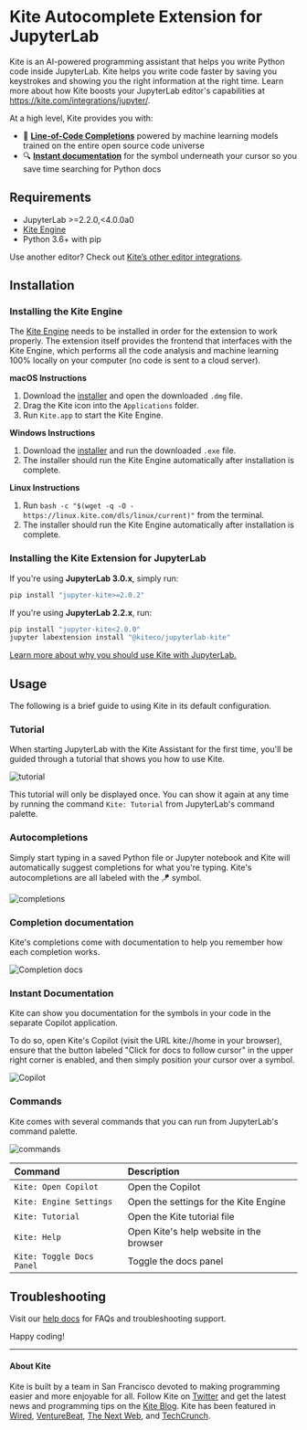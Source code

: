 # Kite Autocomplete Extension for JupyterLab

Kite is an AI-powered programming assistant that helps you write Python code inside JupyterLab. Kite helps you write code faster by saving you keystrokes and showing you the right information at the right time. Learn more about how Kite boosts your JupyterLab editor's capabilities at https://kite.com/integrations/jupyter/.

At a high level, Kite provides you with:

- 🧠 **[Line-of-Code Completions](https://kite.com/blog/product/launching-line-of-code-completions-going-cloudless-and-17-million-in-funding/)** powered by machine learning models trained on the entire open source code universe
- 🔍 **[Instant documentation](https://kite.com/copilot/)** for the symbol underneath your cursor so you save time searching for Python docs

## Requirements

- JupyterLab >=2.2.0,<4.0.0a0
- [Kite Engine](https://kite.com/)
- Python 3.6+ with pip

Use another editor? Check out [Kite’s other editor integrations](https://kite.com/integrations/).

## Installation

### Installing the Kite Engine

The [Kite Engine](https://kite.com/) needs to be installed in order for the extension to work properly. The extension itself provides the frontend that interfaces with the Kite Engine, which performs all the code analysis and machine learning 100% locally on your computer (no code is sent to a cloud server).

**macOS Instructions**

1. Download the [installer](https://kite.com/download) and open the downloaded `.dmg` file.
2. Drag the Kite icon into the `Applications` folder.
3. Run `Kite.app` to start the Kite Engine.

**Windows Instructions**

1. Download the [installer](https://kite.com/download) and run the downloaded `.exe` file.
2. The installer should run the Kite Engine automatically after installation is complete.

**Linux Instructions**

1. Run `bash -c "$(wget -q -O - https://linux.kite.com/dls/linux/current)"` from the terminal.
2. The installer should run the Kite Engine automatically after installation is complete.

### Installing the Kite Extension for JupyterLab
If you're using **JupyterLab 3.0.x**, simply run:

```sh
pip install "jupyter-kite>=2.0.2"
```

If you're using **JupyterLab 2.2.x**, run:

```sh
pip install "jupyter-kite<2.0.0"
jupyter labextension install "@kiteco/jupyterlab-kite"
```

[Learn more about why you should use Kite with JupyterLab.](https://kite.com/integrations/jupyter/)

## Usage

The following is a brief guide to using Kite in its default configuration.

### Tutorial

When starting JupyterLab with the Kite Assistant for the first time, you'll be guided through a tutorial that shows you how to use Kite.

![tutorial](https://kite.com/kite-public/tutorial_file.png)

This tutorial will only be displayed once. You can show it again at any time by running the command `Kite: Tutorial` from JupyterLab's command palette.

### Autocompletions

Simply start typing in a saved Python file or Jupyter notebook and Kite will automatically suggest completions for what you're typing. Kite's autocompletions are all labeled with the 🪁 symbol.

![completions](https://kite.com/kite-public/import_statement.png)

### Completion documentation

Kite's completions come with documentation to help you remember how each completion works.

![Completion docs](https://kite.com/kite-public/completion_docs.png)

### Instant Documentation

Kite can show you documentation for the symbols in your code in the separate Copilot application.

To do so, open Kite's Copilot (visit the URL kite://home in your browser), ensure that the button labeled "Click for docs to follow cursor" in the upper right corner is enabled, and then simply position your cursor over a symbol.

![Copilot](https://kite.com/kite-public/copilot_small.png)

### Commands

Kite comes with several commands that you can run from JupyterLab's command palette.

![commands](https://kite.com/kite-public/commands.png)

| Command                   | Description                             |
| :------------------------ | :-------------------------------------- |
| `Kite: Open Copilot`      | Open the Copilot                        |
| `Kite: Engine Settings`   | Open the settings for the Kite Engine   |
| `Kite: Tutorial`          | Open the Kite tutorial file             |
| `Kite: Help`              | Open Kite's help website in the browser |
| `Kite: Toggle Docs Panel` | Toggle the docs panel                   |

## Troubleshooting

Visit our [help docs](https://help.kite.com/category/138-jupyterlab-plugin) for FAQs and troubleshooting support.

Happy coding!

---

#### About Kite

Kite is built by a team in San Francisco devoted to making programming easier and more enjoyable for all. Follow Kite on
[Twitter](https://twitter.com/kitehq) and get the latest news and programming tips on the
[Kite Blog](https://kite.com/blog).
Kite has been featured in [Wired](https://www.wired.com/2016/04/kites-coding-asssitant-spots-errors-finds-better-open-source/),
[VentureBeat](https://venturebeat.com/2019/01/28/kite-raises-17-million-for-its-ai-powered-developer-environment/),
[The Next Web](https://thenextweb.com/dd/2016/04/14/kite-plugin/), and
[TechCrunch](https://techcrunch.com/2019/01/28/kite-raises-17m-for-its-ai-driven-code-completion-tool/).
